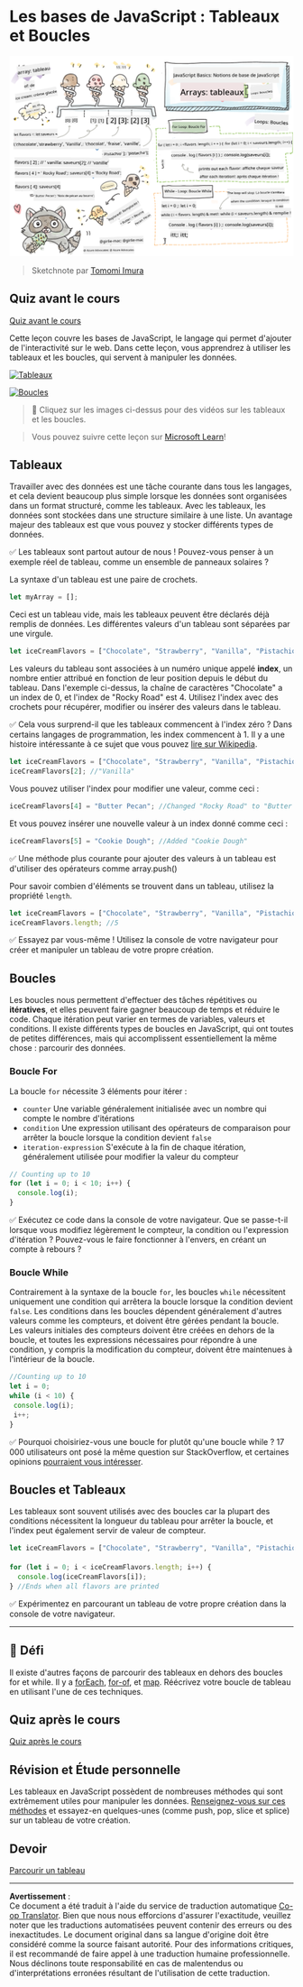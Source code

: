 <!--
CO_OP_TRANSLATOR_METADATA:
{
  "original_hash": "9029f96b0e034839c1799f4595e4bb66",
  "translation_date": "2025-08-29T13:40:53+00:00",
  "source_file": "2-js-basics/4-arrays-loops/README.md",
  "language_code": "fr"
}
-->
# Les bases de JavaScript : Tableaux et Boucles

![Les bases de JavaScript - Tableaux](../../../../translated_images/webdev101-js-arrays.439d7528b8a294558d0e4302e448d193f8ad7495cc407539cc81f1afe904b470.fr.png)
> Sketchnote par [Tomomi Imura](https://twitter.com/girlie_mac)

## Quiz avant le cours
[Quiz avant le cours](https://ff-quizzes.netlify.app/web/quiz/13)

Cette leçon couvre les bases de JavaScript, le langage qui permet d'ajouter de l'interactivité sur le web. Dans cette leçon, vous apprendrez à utiliser les tableaux et les boucles, qui servent à manipuler les données.

[![Tableaux](https://img.youtube.com/vi/1U4qTyq02Xw/0.jpg)](https://youtube.com/watch?v=1U4qTyq02Xw "Tableaux")

[![Boucles](https://img.youtube.com/vi/Eeh7pxtTZ3k/0.jpg)](https://www.youtube.com/watch?v=Eeh7pxtTZ3k "Boucles")

> 🎥 Cliquez sur les images ci-dessus pour des vidéos sur les tableaux et les boucles.

> Vous pouvez suivre cette leçon sur [Microsoft Learn](https://docs.microsoft.com/learn/modules/web-development-101-arrays/?WT.mc_id=academic-77807-sagibbon)!

## Tableaux

Travailler avec des données est une tâche courante dans tous les langages, et cela devient beaucoup plus simple lorsque les données sont organisées dans un format structuré, comme les tableaux. Avec les tableaux, les données sont stockées dans une structure similaire à une liste. Un avantage majeur des tableaux est que vous pouvez y stocker différents types de données.

✅ Les tableaux sont partout autour de nous ! Pouvez-vous penser à un exemple réel de tableau, comme un ensemble de panneaux solaires ?

La syntaxe d'un tableau est une paire de crochets.

```javascript
let myArray = [];
```

Ceci est un tableau vide, mais les tableaux peuvent être déclarés déjà remplis de données. Les différentes valeurs d'un tableau sont séparées par une virgule.

```javascript
let iceCreamFlavors = ["Chocolate", "Strawberry", "Vanilla", "Pistachio", "Rocky Road"];
```

Les valeurs du tableau sont associées à un numéro unique appelé **index**, un nombre entier attribué en fonction de leur position depuis le début du tableau. Dans l'exemple ci-dessus, la chaîne de caractères "Chocolate" a un index de 0, et l'index de "Rocky Road" est 4. Utilisez l'index avec des crochets pour récupérer, modifier ou insérer des valeurs dans le tableau.

✅ Cela vous surprend-il que les tableaux commencent à l'index zéro ? Dans certains langages de programmation, les index commencent à 1. Il y a une histoire intéressante à ce sujet que vous pouvez [lire sur Wikipedia](https://en.wikipedia.org/wiki/Zero-based_numbering).

```javascript
let iceCreamFlavors = ["Chocolate", "Strawberry", "Vanilla", "Pistachio", "Rocky Road"];
iceCreamFlavors[2]; //"Vanilla"
```

Vous pouvez utiliser l'index pour modifier une valeur, comme ceci :

```javascript
iceCreamFlavors[4] = "Butter Pecan"; //Changed "Rocky Road" to "Butter Pecan"
```

Et vous pouvez insérer une nouvelle valeur à un index donné comme ceci :

```javascript
iceCreamFlavors[5] = "Cookie Dough"; //Added "Cookie Dough"
```

✅ Une méthode plus courante pour ajouter des valeurs à un tableau est d'utiliser des opérateurs comme array.push()

Pour savoir combien d'éléments se trouvent dans un tableau, utilisez la propriété `length`.

```javascript
let iceCreamFlavors = ["Chocolate", "Strawberry", "Vanilla", "Pistachio", "Rocky Road"];
iceCreamFlavors.length; //5
```

✅ Essayez par vous-même ! Utilisez la console de votre navigateur pour créer et manipuler un tableau de votre propre création.

## Boucles

Les boucles nous permettent d'effectuer des tâches répétitives ou **itératives**, et elles peuvent faire gagner beaucoup de temps et réduire le code. Chaque itération peut varier en termes de variables, valeurs et conditions. Il existe différents types de boucles en JavaScript, qui ont toutes de petites différences, mais qui accomplissent essentiellement la même chose : parcourir des données.

### Boucle For

La boucle `for` nécessite 3 éléments pour itérer :
- `counter` Une variable généralement initialisée avec un nombre qui compte le nombre d'itérations
- `condition` Une expression utilisant des opérateurs de comparaison pour arrêter la boucle lorsque la condition devient `false`
- `iteration-expression` S'exécute à la fin de chaque itération, généralement utilisée pour modifier la valeur du compteur
  
```javascript
// Counting up to 10
for (let i = 0; i < 10; i++) {
  console.log(i);
}
```

✅ Exécutez ce code dans la console de votre navigateur. Que se passe-t-il lorsque vous modifiez légèrement le compteur, la condition ou l'expression d'itération ? Pouvez-vous le faire fonctionner à l'envers, en créant un compte à rebours ?

### Boucle While

Contrairement à la syntaxe de la boucle `for`, les boucles `while` nécessitent uniquement une condition qui arrêtera la boucle lorsque la condition devient `false`. Les conditions dans les boucles dépendent généralement d'autres valeurs comme les compteurs, et doivent être gérées pendant la boucle. Les valeurs initiales des compteurs doivent être créées en dehors de la boucle, et toutes les expressions nécessaires pour répondre à une condition, y compris la modification du compteur, doivent être maintenues à l'intérieur de la boucle.

```javascript
//Counting up to 10
let i = 0;
while (i < 10) {
 console.log(i);
 i++;
}
```

✅ Pourquoi choisiriez-vous une boucle for plutôt qu'une boucle while ? 17 000 utilisateurs ont posé la même question sur StackOverflow, et certaines opinions [pourraient vous intéresser](https://stackoverflow.com/questions/39969145/while-loops-vs-for-loops-in-javascript).

## Boucles et Tableaux

Les tableaux sont souvent utilisés avec des boucles car la plupart des conditions nécessitent la longueur du tableau pour arrêter la boucle, et l'index peut également servir de valeur de compteur.

```javascript
let iceCreamFlavors = ["Chocolate", "Strawberry", "Vanilla", "Pistachio", "Rocky Road"];

for (let i = 0; i < iceCreamFlavors.length; i++) {
  console.log(iceCreamFlavors[i]);
} //Ends when all flavors are printed
```

✅ Expérimentez en parcourant un tableau de votre propre création dans la console de votre navigateur.

---

## 🚀 Défi

Il existe d'autres façons de parcourir des tableaux en dehors des boucles for et while. Il y a [forEach](https://developer.mozilla.org/docs/Web/JavaScript/Reference/Global_Objects/Array/forEach), [for-of](https://developer.mozilla.org/docs/Web/JavaScript/Reference/Statements/for...of), et [map](https://developer.mozilla.org/docs/Web/JavaScript/Reference/Global_Objects/Array/map). Réécrivez votre boucle de tableau en utilisant l'une de ces techniques.

## Quiz après le cours
[Quiz après le cours](https://ff-quizzes.netlify.app/web/quiz/14)

## Révision et Étude personnelle

Les tableaux en JavaScript possèdent de nombreuses méthodes qui sont extrêmement utiles pour manipuler les données. [Renseignez-vous sur ces méthodes](https://developer.mozilla.org/docs/Web/JavaScript/Reference/Global_Objects/Array) et essayez-en quelques-unes (comme push, pop, slice et splice) sur un tableau de votre création.

## Devoir

[Parcourir un tableau](assignment.md)

---

**Avertissement** :  
Ce document a été traduit à l'aide du service de traduction automatique [Co-op Translator](https://github.com/Azure/co-op-translator). Bien que nous nous efforcions d'assurer l'exactitude, veuillez noter que les traductions automatisées peuvent contenir des erreurs ou des inexactitudes. Le document original dans sa langue d'origine doit être considéré comme la source faisant autorité. Pour des informations critiques, il est recommandé de faire appel à une traduction humaine professionnelle. Nous déclinons toute responsabilité en cas de malentendus ou d'interprétations erronées résultant de l'utilisation de cette traduction.